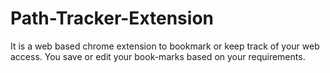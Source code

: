 # Path-Tracker-Extension
It is a web based chrome extension to bookmark or keep track of your web access.
You save or edit your book-marks based on your requirements.
